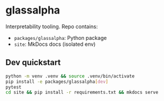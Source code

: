 # glassalpha

Interpretability tooling. Repo contains:
- `packages/glassalpha`: Python package
- `site`: MkDocs docs (isolated env)

## Dev quickstart
```bash
python -m venv .venv && source .venv/bin/activate
pip install -e packages/glassalpha[dev]
pytest
cd site && pip install -r requirements.txt && mkdocs serve
